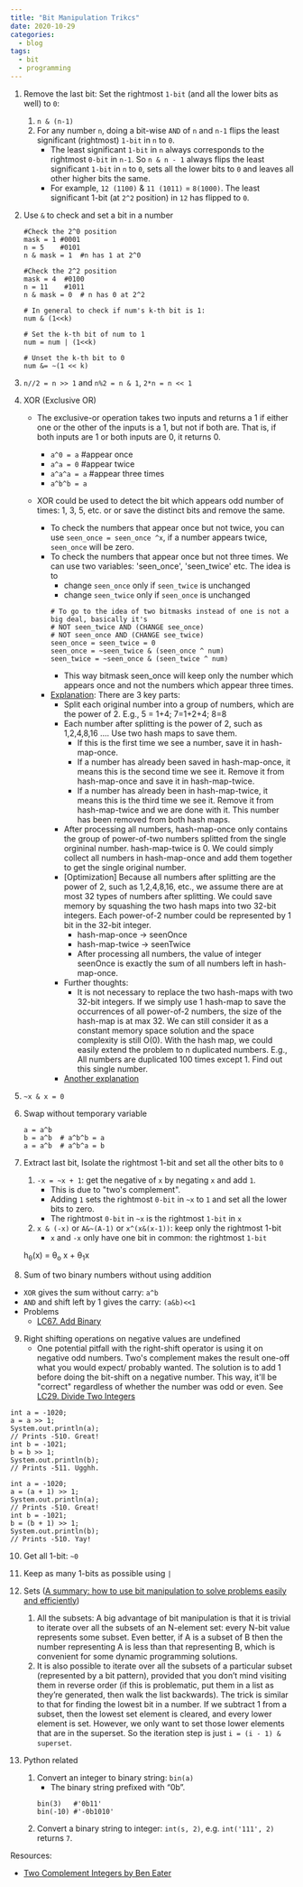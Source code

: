 ```yaml
---
title: "Bit Manipulation Trikcs"
date: 2020-10-29
categories:
  - blog
tags:
  - bit
  - programming
---
```


1. Remove the last bit: Set the rightmost `1-bit` (and all the lower bits as well) to `0`:
    1. `n & (n-1)`
    2. For any number `n`, doing a bit-wise `AND` of `n` and `n-1` flips the least significant (rightmost) `1-bit` in `n` to `0`.
        * The least significant `1-bit` in `n` always corresponds to the rightmost `0-bit` in `n-1`. So `n & n - 1` always flips the least significant `1-bit` in `n` to `0`, sets all the lower bits to `0` and leaves all other higher bits the same.
        * For example, `12 (1100)` & `11 (1011)` = `8(1000)`. The least significant 1-bit (at `2^2` position) in `12` has flipped to `0`.

2. Use `&` to check and set a bit in a number
    ```
    #Check the 2^0 position
    mask = 1 #0001
    n = 5    #0101
    n & mask = 1  #n has 1 at 2^0

    #Check the 2^2 position
    mask = 4  #0100
    n = 11    #1011
    n & mask = 0  # n has 0 at 2^2

    # In general to check if num's k-th bit is 1:
    num & (1<<k)

    # Set the k-th bit of num to 1
    num = num | (1<<k)

    # Unset the k-th bit to 0
    num &= ~(1 << k)
    ```

3. `n//2 = n >> 1` and `n%2 = n & 1`, `2*n = n << 1`

4. XOR (Exclusive OR)
    * The exclusive-or operation takes two inputs and returns a 1 if either one or the other of the inputs is a 1, but not if both are. That is, if both inputs are 1 or both inputs are 0, it returns 0. 
      * `a^0 = a` #appear once
      * `a^a = 0` #appear twice
      * `a^a^a = a` #appear three times
      * `a^b^b = a` 

    * XOR could be used to detect the bit which appears odd number of times: 1, 3, 5, etc. or or save the distinct bits and remove the same.
      * To check the numbers that appear once but not twice, you can use `seen_once = seen_once ^x`, if a number appears twice, `seen_once` will be zero.
      * To check the numbers that appear once but not three times. We can use two variables: 'seen_once', 'seen_twice' etc. The idea is to
          * change `seen_once` only if `seen_twice` is unchanged
          * change `seen_twice` only if `seen_once` is unchanged
          ```
          # To go to the idea of two bitmasks instead of one is not a big deal, basically it's
          # NOT seen_twice AND (CHANGE see_once)
          # NOT seen_once AND (CHANGE see_twice)
          seen_once = seen_twice = 0
          seen_once = ~seen_twice & (seen_once ^ num)
          seen_twice = ~seen_once & (seen_twice ^ num)
          ```
          * This way bitmask seen_once will keep only the number which appears once and not the numbers which appear three times.
      * [Explanation][Explanation for Approach 3: Bitwise Operators : NOT, AND and XOR]: There are 3 key parts:
          * Split each original number into a group of numbers, which are the power of 2. E.g., 5 = 1+4; 7=1+2+4; 8=8
          * Each number after splitting is the power of 2, such as 1,2,4,8,16 .... Use two hash maps to save them.
              * If this is the first time we see a number, save it in hash-map-once.
              * If a number has already been saved in hash-map-once, it means this is the second time we see it. Remove it from hash-map-once and save it in hash-map-twice.
              * If a number has already been in hash-map-twice, it means this is the third time we see it. Remove it from hash-map-twice and we are done with it. This number has been removed from both hash maps.
          * After processing all numbers, hash-map-once only contains the group of power-of-two numbers splitted from the single orgininal number. hash-map-twice is 0. We could simply collect all numbers in hash-map-once and add them together to get the single original number.
          * [Optimization] Because all numbers after splitting are the power of 2, such as 1,2,4,8,16, etc., we assume there are at most 32 types of numbers after splitting. We could save memory by squashing the two hash maps into two 32-bit integers. Each power-of-2 number could be represented by 1 bit in the 32-bit integer.
              * hash-map-once -> seenOnce
              * hash-map-twice -> seenTwice
              * After processing all numbers, the value of integer seenOnce is exactly the sum of all numbers left in hash-map-once.
          * Further thoughts:
              * It is not necessary to replace the two hash-maps with two 32-bit integers. If we simply use 1 hash-map to save the occurrences of all power-of-2 numbers, the size of the hash-map is at max 32. We can still consider it as a constant memory space solution and the space complexity is still O(0). With the hash map, we could easily extend the problem to n duplicated numbers. E.g., All numbers are duplicated 100 times except 1. Find out this single number.
        * [Another explanation][LeetCode #137 Single Number II]




    

5. `~x & x = 0`

6. Swap without temporary variable
   ```
   a = a^b
   b = a^b  # a^b^b = a
   a = a^b  # a^b^a = b
   ```

7. Extract last bit, Isolate the rightmost 1-bit and set all the other bits to `0`
    1. `-x = ~x + 1`: get the negative of `x` by negating `x` and add `1`. 
        * This is due to "two's complement". 
        * Adding `1` sets the rightmost `0-bit` in `~x` to `1` and set all the lower bits to zero.
        * The rightmost `0-bit` in `~x` is the rightmost `1-bit` in `x`
    2. `x & (-x)` or `A&~(A-1)` or `x^(x&(x-1))`: keep only the rightmost 1-bit 
        * `x` and `-x` only have one bit in common: the rightmost `1-bit`


    h<sub>&theta;</sub>(x) = &theta;<sub>o</sub> x + &theta;<sub>1</sub>x

8. Sum of two binary numbers without using addition
  * `XOR` gives the sum without carry: `a^b`
  * `AND` and shift left by 1 gives the carry: `(a&b)<<1`
  * Problems
      * [LC67. Add Binary][LC67. Add Binary]

9. Right shifting operations on negative values are undefined
    * One potential pitfall with the right-shift operator is using it on negative odd numbers. Two's complement makes the result one-off what you would expect/ probably wanted. The solution is to add 1 before doing the bit-shift on a negative number. This way, it'll be "correct" regardless of whether the number was odd or even. See [LC29. Divide Two Integers][LC29. Divide Two Integers]

```
int a = -1020;
a = a >> 1;
System.out.println(a);
// Prints -510. Great!
int b = -1021;
b = b >> 1;
System.out.println(b);
// Prints -511. Ugghh.
```

```
int a = -1020;
a = (a + 1) >> 1;
System.out.println(a);
// Prints -510. Great!
int b = -1021;
b = (b + 1) >> 1;
System.out.println(b);
// Prints -510. Yay!
```

10. Get all 1-bit: `~0`

11. Keep as many 1-bits as possible using `|`

12. Sets ([A summary: how to use bit manipulation to solve problems easily and efficiently][A summary: how to use bit manipulation to solve problems easily and efficiently])
    1. All the subsets: A big advantage of bit manipulation is that it is trivial to iterate over all the subsets of an N-element set: every N-bit value represents some subset. Even better, if A is a subset of B then the number representing A is less than that representing B, which is convenient for some dynamic programming solutions.
    2. It is also possible to iterate over all the subsets of a particular subset (represented by a bit pattern), provided that you don’t mind visiting them in reverse order (if this is problematic, put them in a list as they’re generated, then walk the list backwards). The trick is similar to that for finding the lowest bit in a number. If we subtract 1 from a subset, then the lowest set element is cleared, and every lower element is set. However, we only want to set those lower elements that are in the superset. So the iteration step is just `i = (i - 1) & superset`.

13. Python related
    1. Convert an integer to binary string: `bin(a)`
        * The binary string prefixed with “0b”.
        ```
        bin(3)   #'0b11'
        bin(-10) #'-0b1010'
        ```
    2. Convert a binary string to integer: `int(s, 2)`, e.g. `int('111', 2)` returns `7`.


Resources:
* [Two Complement Integers by Ben Eater][Two-Complement-Integers]



[Two-Complement-Integers]: https://youtu.be/4qH4unVtJkE
[LC29. Divide Two Integers]: https://leetcode.com/problems/divide-two-integers/
[A summary: how to use bit manipulation to solve problems easily and efficiently]: https://leetcode.com/problems/sum-of-two-integers/discuss/84278/A-summary%3A-how-to-use-bit-manipulation-to-solve-problems-easily-and-efficiently
[LC67. Add Binary]: https://leetcode.com/problems/add-binary/
[Explanation for Approach 3: Bitwise Operators : NOT, AND and XOR]: https://leetcode.com/problems/single-number-ii/solution/563404
[LeetCode #137 Single Number II]: https://lenchen.medium.com/leetcode-137-single-number-ii-31af98b0f462